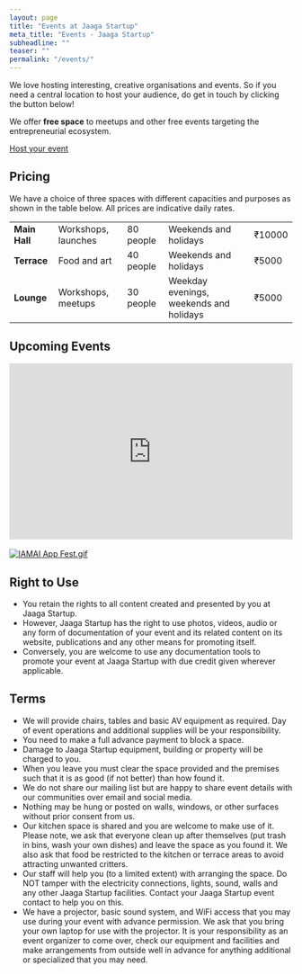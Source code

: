 ```yaml
---
layout: page
title: "Events at Jaaga Startup"
meta_title: "Events - Jaaga Startup"
subheadline: ""
teaser: ""
permalink: "/events/"
---
```

<style>
/* Responsive iFrame */

.responsive-iframe-container {
    position: relative;
    padding-bottom: 56.25%;
    padding-top: 30px;
    height: 0;
    overflow: hidden;
}

.responsive-iframe-container iframe,   
.vresponsive-iframe-container object,  
.vresponsive-iframe-container embed {
    position: absolute;
    top: 0;
    left: 0;
    width: 100%;
    height: 100%;
}
</style>

We love hosting interesting, creative organisations and events. So if you need a central location to host your audience, do get in touch by clicking the button below!

We offer **free space** to meetups and other free events targeting the entrepreneurial ecosystem.

<div class="small-12 text-center columns">
<a class="button large radius alert" href="http://jaagastartup.in/event-form/">Host your event</a>
</div>

## Pricing

We have a choice of three spaces with different capacities and purposes as shown in the table below. All prices are indicative daily rates.

<table>
    <tr>
        <td><b>Main Hall</b></td>
        <td>Workshops, launches</td>
        <td>80 people</td>
        <td>Weekends and holidays</td>
        <td>₹10000</td>
    </tr>
    <tr>
        <td><b>Terrace</b></td>
        <td>Food and art</td>
        <td>40 people</td>
        <td>Weekends and holidays</td>
        <td>₹5000</td>
    </tr>
    <tr>
        <td><b>Lounge</b></td>
        <td>Workshops, meetups</td>
        <td>30 people</td>
        <td>Weekday evenings, weekends and holidays</td>
        <td>₹5000</td>
    </tr>
</table>

## Upcoming Events
<!-- Responsive iFrame -->
<div class="responsive-iframe-container">
    <iframe src="https://calendar.google.com/calendar/embed?showTitle=0&amp;showDate=0&amp;showPrint=0&amp;showTabs=0&amp;showCalendars=0&amp;showTz=0&amp;height=600&amp;wkst=2&amp;bgcolor=%23FFFFFF&amp;src=jaaga.in_m5ramuunb38760a2acnlbsoctc%40group.calendar.google.com&amp;color=%23691426&amp;ctz=Asia%2FCalcutta" style="border-width:0" width="800" height="600" frameborder="0" scrolling="no"></iframe>
</div>

<br/> 

<div>
  	<a href="http://iamai.in/events/appfest" target="_blank"><img src="{{ site.url }}{{ site.baseurl }}/images/IAMAI-appfest.gif" alt="IAMAI App Fest.gif"></a>
</div>

## Right to Use

- You retain the rights to all content created and presented by you at Jaaga Startup.
- However, Jaaga Startup has the right to use photos, videos, audio or any form of documentation of your event and its related content on its website, publications and any other means for promoting itself.
- Conversely, you are welcome to use any documentation tools to promote your event at Jaaga Startup with due credit given wherever applicable.

## Terms

- We will provide chairs, tables and basic AV equipment as required. Day of event operations and additional supplies will be your responsibility.
- You need to make a full advance payment to block a space.
- Damage to Jaaga Startup equipment, building or property will be charged to you.
- When you leave you must clear the space provided and the premises such that it is as good (if not better) than how found it.
- We do not share our mailing list but are happy to share event details with our communities over email and social media.
- Nothing may be hung or posted on walls, windows, or other surfaces without prior consent from us.
- Our kitchen space is shared and you are welcome to make use of it.  Please note, we ask that everyone clean up after themselves (put trash in bins, wash your own dishes) and leave the space as you found it.  We also ask that food be restricted to the kitchen or terrace areas to avoid attracting unwanted critters.
- Our staff will help you (to a limited extent) with arranging the space. Do NOT tamper with the electricity connections, lights, sound, walls and any other Jaaga Startup facilities. Contact your Jaaga Startup event contact to help you on this.
- We have a projector, basic sound system, and WiFi access that you may use during your event with advance permission.  We ask that you bring your own laptop for use with the projector.  It is your responsibility as an event organizer to come over, check our equipment and facilities and make arrangements from outside well in advance for anything additional or specialized that you may need.
